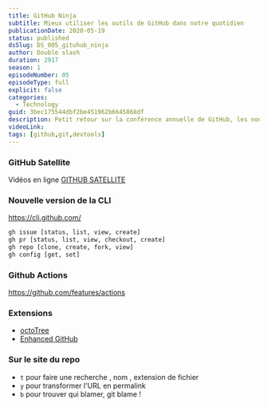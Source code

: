 ```yaml
---
title: GitHub Ninja
subtitle: Mieux utiliser les outils de GitHub dans notre quotidien
publicationDate: 2020-05-19
status: published
dsSlug: DS_005_gituhub_ninja
author: Double slash
duration: 2917
season: 1
episodeNumber: 05
episodeType: full
explicit: false
categories:
  - Technology
guid: 3bec175544dbf2be451962b6645868df
description: Petit retour sur la conférence annuelle de GitHub, les nouvelles fonctionnalités et autres outils liés à GitHub.
videoLink:
tags: [github,git,devtools]
---
```


### GitHub Satellite

Vidéos en ligne [GITHUB SATELLITE](https://githubsatellite.com/)

### Nouvelle version de la CLI

https://cli.github.com/

```bash
gh issue [status, list, view, create]
gh pr [status, list, view, checkout, create]
gh repo [clone, create, fork, view]
gh config [get, set]
```

### Github Actions

https://github.com/features/actions

### Extensions

- [octoTree](https://www.octotree.io/)
- [Enhanced GitHub](https://chrome.google.com/webstore/detail/enhanced-github/anlikcnbgdeidpacdbdljnabclhahhmd/related?hl=en)

### Sur le site du repo

- `t` pour faire une recherche , nom , extension de fichier
- `y` pour transformer l'URL en permalink
- `b` pour trouver qui blamer, git blame !




